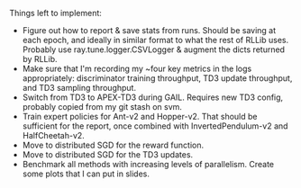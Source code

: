Things left to implement:

- Figure out how to report & save stats from runs. Should be saving at each
  epoch, and ideally in similar format to what the rest of RLLib uses. Probably
  use ray.tune.logger.CSVLogger & augment the dicts returned by RLLib.
- Make sure that I'm recording my ~four key metrics in the logs appropriately:
  discriminator training throughput, TD3 update throughput, and TD3 sampling
  throughput.
- Switch from TD3 to APEX-TD3 during GAIL. Requires new TD3 config, probably
  copied from my git stash on svm.
- Train expert policies for Ant-v2 and Hopper-v2. That should be sufficient for
  the report, once combined with InvertedPendulum-v2 and HalfCheetah-v2.
- Move to distributed SGD for the reward function.
- Move to distributed SGD for the TD3 updates.
- Benchmark all methods with increasing levels of parallelism. Create some plots
  that I can put in slides.
